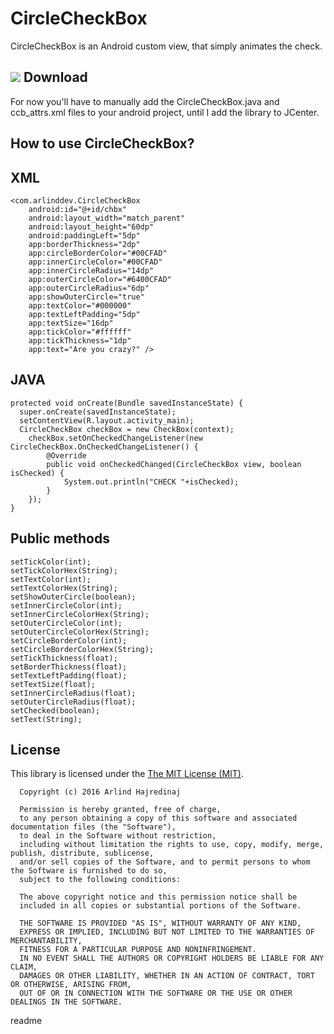 # CircleCheckBox
CircleCheckBox is an Android custom view, that simply animates the check.

![](https://media.giphy.com/media/Cq47G7jNXaGk/giphy.gif)
Download
--------
For now you'll have to manually add the CircleCheckBox.java and ccb_attrs.xml files to your android project, until I add the library to JCenter.

How to use CircleCheckBox?
--------

XML
--------
```
<com.arlinddev.CircleCheckBox
    android:id="@+id/chbx"
    android:layout_width="match_parent"
    android:layout_height="60dp"
    android:paddingLeft="5dp"
    app:borderThickness="2dp"
    app:circleBorderColor="#00CFAD"
    app:innerCircleColor="#00CFAD"
    app:innerCircleRadius="14dp"
    app:outerCircleColor="#6400CFAD"
    app:outerCircleRadius="6dp"
    app:showOuterCircle="true"
    app:textColor="#000000"
    app:textLeftPadding="5dp"
    app:textSize="16dp"
    app:tickColor="#ffffff"
    app:tickThickness="1dp"
    app:text="Are you crazy?" />
```
JAVA
--------
```
protected void onCreate(Bundle savedInstanceState) {
  super.onCreate(savedInstanceState);
  setContentView(R.layout.activity_main);
  CircleCheckBox checkBox = new CheckBox(context);
	checkBox.setOnCheckedChangeListener(new CircleCheckBox.OnCheckedChangeListener() {
	    @Override
	    public void onCheckedChanged(CircleCheckBox view, boolean isChecked) {
	        System.out.println("CHECK "+isChecked);
	    }
	});
} 
```
Public methods
--------
```
setTickColor(int);
setTickColorHex(String);
setTextColor(int);
setTextColorHex(String);
setShowOuterCircle(boolean);
setInnerCircleColor(int);
setInnerCircleColorHex(String);
setOuterCircleColor(int);
setOuterCircleColorHex(String);
setCircleBorderColor(int);
setCircleBorderColorHex(String);
setTickThickness(float);
setBorderThickness(float);
setTextLeftPadding(float);
setTextSize(float);
setInnerCircleRadius(float);
setOuterCircleRadius(float);
setChecked(boolean);
setText(String);
```
License
--------
This library is licensed under the [The MIT License (MIT)](https://opensource.org/licenses/MIT).
```
  Copyright (c) 2016 Arlind Hajredinaj

  Permission is hereby granted, free of charge,
  to any person obtaining a copy of this software and associated documentation files (the "Software"),
  to deal in the Software without restriction,
  including without limitation the rights to use, copy, modify, merge, publish, distribute, sublicense,
  and/or sell copies of the Software, and to permit persons to whom the Software is furnished to do so,
  subject to the following conditions:

  The above copyright notice and this permission notice shall be
  included in all copies or substantial portions of the Software.

  THE SOFTWARE IS PROVIDED "AS IS", WITHOUT WARRANTY OF ANY KIND,
  EXPRESS OR IMPLIED, INCLUDING BUT NOT LIMITED TO THE WARRANTIES OF MERCHANTABILITY,
  FITNESS FOR A PARTICULAR PURPOSE AND NONINFRINGEMENT.
  IN NO EVENT SHALL THE AUTHORS OR COPYRIGHT HOLDERS BE LIABLE FOR ANY CLAIM,
  DAMAGES OR OTHER LIABILITY, WHETHER IN AN ACTION OF CONTRACT, TORT OR OTHERWISE, ARISING FROM,
  OUT OF OR IN CONNECTION WITH THE SOFTWARE OR THE USE OR OTHER DEALINGS IN THE SOFTWARE.
```
  <tabTrigger>readme</tabTrigger>
